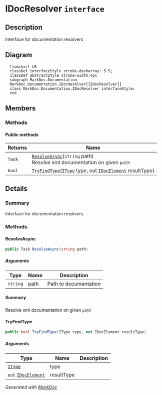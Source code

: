 # IDocResolver `interface`

## Description
Interface for documentation resolvers

## Diagram
```mermaid
  flowchart LR
  classDef interfaceStyle stroke-dasharray: 5 5;
  classDef abstractStyle stroke-width:4px
  subgraph MarkDoc.Documentation
  MarkDoc.Documentation.IDocResolver[[IDocResolver]]
  class MarkDoc.Documentation.IDocResolver interfaceStyle;
  end
```

## Members
### Methods
#### Public  methods
| Returns | Name |
| --- | --- |
| `Task` | [`ResolveAsync`](#resolveasync)(`string` path)<br>Resolve xml documentation on given `path` |
| `bool` | [`TryFindType`](#tryfindtype)([`IType`](../members/types/IType.md) type, out [`IDocElement`](./IDocElement.md) resultType) |

## Details
### Summary
Interface for documentation resolvers

### Methods
#### ResolveAsync
```csharp
public Task ResolveAsync(string path)
```
##### Arguments
| Type | Name | Description |
| --- | --- | --- |
| `string` | path | Path to documentation |

##### Summary
Resolve xml documentation on given `path`

#### TryFindType
```csharp
public bool TryFindType(IType type, out IDocElement resultType)
```
##### Arguments
| Type | Name | Description |
| --- | --- | --- |
| [`IType`](../members/types/IType.md) | type |   |
| `out` [`IDocElement`](./IDocElement.md) | resultType |   |

*Generated with* [*MarkDoc*](https://github.com/hailstorm75/MarkDoc.Core)

